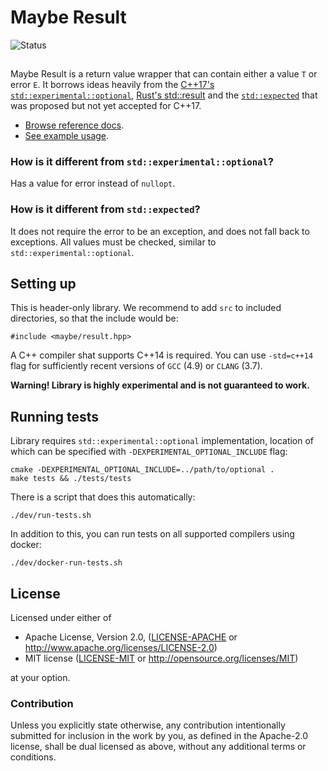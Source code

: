 # Maybe Result

<div style="width: 100%; height: 32px;">
    <img src="https://travis-ci.org/trafi/maybe-result-cpp.svg?branch=master" alt="Status" style="float:left" />
</div>

Maybe Result is a return value wrapper that can contain either a value
`T` or error `E`. It borrows ideas heavily from the [C++17's
`std::experimental::optional`][optional], [Rust's std::result][result] and
the [`std::expected`][expected] that was proposed but not yet accepted
for C++17.

[optional]: http://en.cppreference.com/w/cpp/experimental/optional
[result]: https://doc.rust-lang.org/std/result/
[expected]: https://github.com/ptal/expected

- [Browse reference docs](https://trafi.github.io/maybe-result-cpp/annotated.html).
- [See example usage](https://github.com/trafi/maybe-result-cpp/tree/master/examples).

### How is it different from `std::experimental::optional`?

Has a value for error instead of `nullopt`.

### How is it different from `std::expected`?

It does not require the error to be an exception, and does not fall back to
exceptions. All values must be checked, similar to `std::experimental::optional`.

## Setting up

This is header-only library. We recommend to add `src` to included directories,
so that the include would be:

```
#include <maybe/result.hpp>
```

A C++ compiler shat supports C++14 is required.
You can use `-std=c++14` flag for sufficiently recent versions of
`GCC` (4.9) or `CLANG` (3.7).

__Warning! Library is highly experimental and is not guaranteed to work.__

## Running tests

Library requires `std::experimental::optional` implementation, location
of which can be specified with `-DEXPERIMENTAL_OPTIONAL_INCLUDE` flag:

```
cmake -DEXPERIMENTAL_OPTIONAL_INCLUDE=../path/to/optional .
make tests && ./tests/tests
```

There is a script that does this automatically:

```
./dev/run-tests.sh
```

In addition to this, you can run tests on all supported compilers using docker:

```
./dev/docker-run-tests.sh
```

## License

Licensed under either of

 * Apache License, Version 2.0, ([LICENSE-APACHE](LICENSE-APACHE) or http://www.apache.org/licenses/LICENSE-2.0)
 * MIT license ([LICENSE-MIT](LICENSE-MIT) or http://opensource.org/licenses/MIT)

at your option.

### Contribution

Unless you explicitly state otherwise, any contribution intentionally
submitted for inclusion in the work by you, as defined in the Apache-2.0
license, shall be dual licensed as above, without any additional terms or
conditions.
